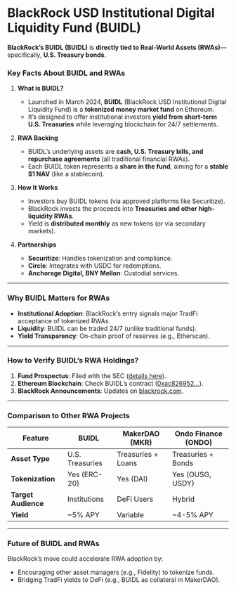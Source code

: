 # BlackRock USD Institutional Digital Liquidity Fund (BUIDL)

**BlackRock’s BUIDL (BUIDL)** is **directly tied to Real-World Assets (RWAs)**—specifically, **U.S. Treasury bonds**.  

### **Key Facts About BUIDL and RWAs**  
1. **What is BUIDL?**  
   - Launched in March 2024, **BUIDL** (BlackRock USD Institutional Digital Liquidity Fund) is a **tokenized money market fund** on Ethereum.  
   - It’s designed to offer institutional investors **yield from short-term U.S. Treasuries** while leveraging blockchain for 24/7 settlements.  

2. **RWA Backing**  
   - BUIDL’s underlying assets are **cash, U.S. Treasury bills, and repurchase agreements** (all traditional financial RWAs).  
   - Each BUIDL token represents a **share in the fund**, aiming for a **stable $1 NAV** (like a stablecoin).  

3. **How It Works**  
   - Investors buy BUIDL tokens (via approved platforms like Securitize).  
   - BlackRock invests the proceeds into **Treasuries and other high-liquidity RWAs**.  
   - Yield is **distributed monthly** as new tokens (or via secondary markets).  

4. **Partnerships**  
   - **Securitize**: Handles tokenization and compliance.  
   - **Circle**: Integrates with USDC for redemptions.  
   - **Anchorage Digital, BNY Mellon**: Custodial services.  

---

### **Why BUIDL Matters for RWAs**  
- **Institutional Adoption**: BlackRock’s entry signals major TradFi acceptance of tokenized RWAs.  
- **Liquidity**: BUIDL can be traded 24/7 (unlike traditional funds).  
- **Yield Transparency**: On-chain proof of reserves (e.g., Etherscan).  

---

### **How to Verify BUIDL’s RWA Holdings?**  
1. **Fund Prospectus**: Filed with the SEC ([details here](https://www.sec.gov/Archives/edgar/data/1980994/000119312524082745/d738839ds1.htm)).  
2. **Ethereum Blockchain**: Check BUIDL’s contract ([0xac826952...](https://etherscan.io/token/0xac826952bc305fe5c9a3979acf6755e5f7f4b4eb)).  
3. **BlackRock Announcements**: Updates on [blackrock.com](https://www.blackrock.com).  

---

### **Comparison to Other RWA Projects**  
| Feature | BUIDL | MakerDAO (MKR) | Ondo Finance (ONDO) |  
|---------|-------|----------------|---------------------|  
| **Asset Type** | U.S. Treasuries | Treasuries + Loans | Treasuries + Bonds |  
| **Tokenization** | Yes (ERC-20) | Yes (DAI) | Yes (OUSG, USDY) |  
| **Target Audience** | Institutions | DeFi Users | Hybrid |  
| **Yield** | ~5% APY | Variable | ~4-5% APY |  

---

### **Future of BUIDL and RWAs**  
BlackRock’s move could accelerate RWA adoption by:  
- Encouraging other asset managers (e.g., Fidelity) to tokenize funds.  
- Bridging TradFi yields to DeFi (e.g., BUIDL as collateral in MakerDAO).  
